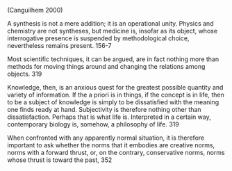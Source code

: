 ﻿(Canguilhem 2000)

A synthesis is not a mere addition; it is an operational unity. Physics and chemistry are not syntheses, but medicine is, insofar as its object, whose interrogative presence is suspended by methodological choice, nevertheless remains present. 156-7

Most scientific techniques, it can be argued, are in fact nothing more than methods for moving things around and changing the relations among objects.  319

Knowledge, then, is an anxious quest for the greatest possible quantity and variety of information. If the a priori is in things, if the concept is in life, then to be a subject of knowledge is simply to be dissatisfied with the meaning one finds ready at hand. Subjectivity is therefore nothing other than dissatisfaction. Perhaps that is what life is. Interpreted in a certain way, contemporary biology is, somehow, a philosophy of  life. 319

When confronted with any apparently normal situation, it is therefore important to ask whether the norms that it embodies are creative norms, norms with a forward thrust, or, on the contrary, conservative norms, norms whose thrust is toward the past, 352
